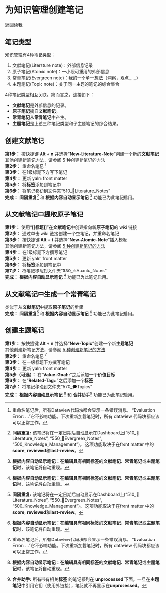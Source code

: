 # 为知识管理创建笔记
[返回读我](../../README_CN.md)

## 笔记类型

知识管理有4种笔记类型：

1. 文献笔记(Literature note)：外部信息记录
2. 原子笔记(Atomic note)：一小段可重用的外部信息
3. 常青笔记(Evergreen note)：我的一个单一想法（洞察，观点......）
4. 主题笔记(Topic note)：关于同一主题的笔记的综合集合

4种笔记类型相互关联。简而言之，连接如下：

- **文献笔记**是外部信息的记录。
- **原子笔记**摘自**文献笔记**。
- **常青笔记**从**常青笔记**中产生。
- **主题笔记**是上述三种笔记类型和子主题笔记的综合结果。

## 创建文献笔记
**第1步：** 按快捷键 **Alt + n** 并选择“**New-Literature-Note**”创建一个新的**文献笔记**  
其他创建新笔记方法，请参阅 [5 种创建新笔记的方法](QS_a1_5_ways_to_create_new_notes.md)  
**第2步：** 重命名笔记 [^1]  
**第3步：** 在1级标题下方写下笔记  
**第4步：** 更新 yalm front matter  
**第5步：** 将**标签**添加到笔记中  
**第6步：** 将笔记移动到文件夹“510_📔Literature_Notes”  
**完成：** **间隔重复**[^2] 和 **根据内容自动显示笔记** [^3] 功能已为此笔记启用。

## 从文献笔记中提取原子笔记

**第1步：** 使用“**[[标题]]**”在**文献笔记**中创建指向新**原子笔记**的 wiki 链接  
**第2步：** 通过单击 wiki 链接创建一个空笔记，并重命名笔记  
**第3步：** 按快捷键 **Alt + t** 并选择“**New-Atomic-Note**”插入模板  
其他创建新笔记方法，请参阅 [5 种创建新笔记的方法](QS_a1_5_ways_to_create_new_notes.md)  
**第4步：** 在1级标题下方撰写笔记  
**第5步：** 更新 yalm front matter  
**第6步：** 将**标签**添加到笔记中  
**第7步：** 将笔记移动到文件夹“530_⚛️Atomic_Notes”  
**完成：** **根据内容自动显示笔记** [^3] 功能已为此笔记启用。

## 从文献笔记中生成一个常青笔记

类似于从**文献笔记**中提取**原子笔记**的步骤  
**完成：** **间隔重复**[^2] 和 **根据内容自动显示笔记** [^3] 功能已为此笔记启用。

## 创建主题笔记

**第1步：** 按快捷键 **Alt + n** 并选择“**New-Topic**”创建一个新**主题笔记**  
其他创建新笔记方法，请参阅 [5 种创建新笔记的方法](QS_a1_5_ways_to_create_new_notes.md)  
**第2步：** 重命名笔记 [^1]  
**第3步：** 在一级标题下方撰写笔记  
**第4步：** 更新 yalm front matter  
**第5步（可选）：** 在“**Value-Goal::**”之后添加一个**价值目标**  
**第6步：** 在“**Related-Tag::**”之后添加一个**标签**  
**第7步：** 将笔记移动到文件夹“570_🗩Topics”  
**完成：** **根据内容自动显示笔记** [^3] 和 **合并助手**[^4] 功能已为此笔记启用。 



[^1]: 重命名笔记后，所有Dataview代码块都会显示一条错误消息。 “Evaluation Error: ...”它不影响功能。下次重新加载笔记时，所有 dataview 代码块都应该可以正常工作。

[^2]: **间隔重复:** 该笔记将在一定日期后自动显示在Dashboard上(“510_📔Literature_Notes”, “550_🌲Evergreen_Notes”, “500_Knowledge_Management”)。 这项功能取决于在front matter 中的**score**, **reviewed**和**last-review**。

[^3]: **根据内容自动显示笔记：**在编辑具有相同**标签**的**文献笔记**、**常青笔记**或**主题笔记**时，该笔记将自动重现。

[^4]: **合并助手:** 所有带有相关**标签** 的笔记都列在 **unprocessed** 下面。一旦在**主题笔记**中引用它们（使用外链接），笔记就不再显示在**unprocessed**。


